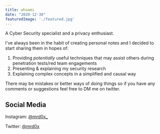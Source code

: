 ```yaml
---
title: whoami
date: "2020-12-30"
featuredImage: './featured.jpg'
---
```


A Cyber Security specialist and a privacy enthusiast.<!-- end --> 

I've always been in the habit of creating personal notes and I decided to start sharing them in hopes of:

1.  Providing <i>potentially</i> useful techniques that may assist others during penetration tests/red team engagements
2.  Presenting & explaining my security research
3.  Explaining complex concepts in a simplified and causal way

There may be mistakes or better ways of doing things so if you have any comments or suggestions feel free to DM me on twitter.

## Social Media

Instagram: <a href="https://www.instagram.com/mrd0x_">@mrd0x_</a>

Twitter: <a href="https://twitter.com/mrd0x">@mrd0x</a>